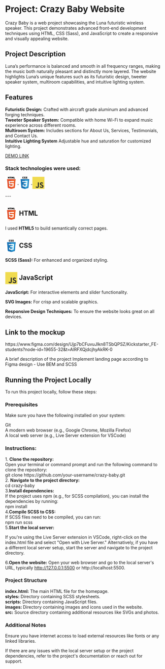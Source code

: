 # Project:  Crazy Baby Website
Crazy Baby is a web project showcasing the Luna futuristic wireless speaker. This project demonstrates advanced front-end development techniques using HTML, CSS (Sass), and JavaScript to create a responsive and visually appealing website.

<h2>Project Description</h2>
<p>Luna’s performance is balanced and smooth in all frequency ranges, making the music both naturally pleasant and distinctly more layered. The website highlights Luna’s unique features such as its futuristic design, tweeter speaker system, multiroom capabilities, and intuitive lighting system.
</p>
<h2>Features</h2>
<p><strong>Futuristic Design:</strong>  Crafted with aircraft grade aluminum and advanced forging techniques.
<br>
<strong>Tweeter Speaker System:</strong> Compatible with home Wi-Fi to expand music experience across different rooms.
<br>
<strong>Multiroom System:</strong> Includes sections for About Us, Services, Testimonials, and Contact Us.
<br>
<strong>Intuitive Lighting System</strong> Adjustable hue and saturation for customized lighting.
<br>

[DEMO LINK](https://opokhvalenko.github.io/CrazyBaby-landing/)

### Stack technologies were used:

<p>
  <a href="https://www.w3.org/html/" target="_blank" rel="noreferrer">
    <img src="https://raw.githubusercontent.com/devicons/devicon/master/icons/html5/html5-original-wordmark.svg" align="center" alt="html5" width="40" height="40"/>
  </a>

  <a href="https://developer.mozilla.org/en-US/docs/Web/CSS" target="_blank" rel="noreferrer">
    <img src="https://raw.githubusercontent.com/devicons/devicon/master/icons/css3/css3-original-wordmark.svg" align="center" alt="css3" width="40" height="40"/>
  </a>

  <a href="https://developer.mozilla.org/en-US/docs/Web/JavaScript" target="_blank" rel="noreferrer">
    <img src="https://raw.githubusercontent.com/devicons/devicon/master/icons/javascript/javascript-original.svg" align="center" alt="javascript" width="40" height="40"/>
  </a>
  </p>
  ---
  <h2>
<img src="https://raw.githubusercontent.com/devicons/devicon/master/icons/html5/html5-original-wordmark.svg" align="center" alt="html5" width="40" height="40"/>
  HTML
</h2>

<p>
  I used <strong>HTML5</strong> to build semantically correct pages.
</p>

<h2>
  <img src="https://raw.githubusercontent.com/devicons/devicon/master/icons/css3/css3-original-wordmark.svg" align="center" alt="css3" width="40" height="40"/>
  CSS
</h2>

<p>
 <strong>SCSS (Sass):</strong> For enhanced and organized styling.
</p>

<h2>
  <img src="https://raw.githubusercontent.com/devicons/devicon/master/icons/javascript/javascript-original.svg" align="center" alt="javascript" width="40" height="40"/>
  JavaScript
</h2>

<p>
 <strong>JavaScript:</strong> For interactive elements and slider functionality.
</p>

<p>
 <strong>SVG Images:</strong> For crisp and scalable graphics.
 </p>
<p>
 <strong>Responsive Design Techniques:</strong> To ensure the website looks great on all devices.
 </p>

<h2>Link to the mockup</h2>
https://www.figma.com/design/Ujp7bCFuvuJlkn8TSbQPSZ/Kickstarter_FE-students?node-id=19655-32&t=AlRFXQjdcjhyAkRK-0

A brief description of the project
Implement landing page according to Figma design - Use BEM and SCSS


<h2>Running the Project Locally</h2>
<p>To run this project locally, follow these steps:</p>

<h3>Prerequisites</h3>
<p>Make sure you have the following installed on your system:

Git
<br>
A modern web browser (e.g., Google Chrome, Mozilla Firefox)
<br>
A local web server (e.g., Live Server extension for VSCode)
<br>
</p>
<h3>Instructions:</h3>
1. <strong>Clone the repository:</strong>
<br>
Open your terminal or command prompt and run the following command to clone the repository:
<br>
git clone https://github.com/your-username/crazy-baby.git
<br>
2. <strong>Navigate to the project directory:</strong>
<br>
cd crazy-baby
<br>
3.<strong>Install dependencies:</strong>
<br>
If the project uses npm (e.g., for SCSS compilation), you can install the dependencies by running:
<br>
npm install
<br>
4.<strong>Compile SCSS to CSS:</strong>
<br>
If SCSS files need to be compiled, you can run:
<br>
npm run scss
<br>
5.<strong>Start the local server:</strong>
<br>
<p>If you're using the Live Server extension in VSCode, right-click on the index.html file and select "Open with Live Server."
Alternatively, if you have a different local server setup, start the server and navigate to the project directory.</p>

6.<strong>Open the website:</strong>
Open your web browser and go to the local server's URL, typically http://127.0.0.1:5500 or http://localhost:5500.

<h3>Project Structure</h3>
<strong>index.html:</strong> The main HTML file for the homepage.
<br>
<strong>styles:</strong> Directory containing SCSS stylesheets.
<br>
<strong>scripts:</strong> Directory containing JavaScript files.
<br>
<strong>images: </strong>Directory containing images and icons used in the website.
<br>
<strong>src:</strong> Source directory containing
additional resources like SVGs and photos.
<br>
<h3>Additional Notes</h3>
<p>Ensure you have internet access to load external resources like fonts or any linked libraries.</p>

<p>If there are any issues with the local server setup or the project dependencies, refer to the project's documentation or reach out for support.</p>
